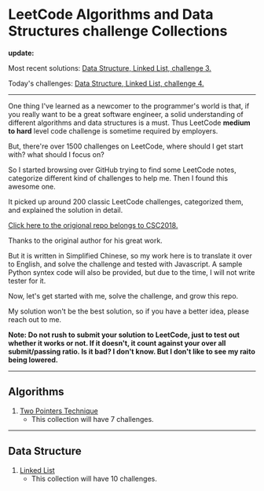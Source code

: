 # LeetCode Algorithms and Data Structures challenge Collections

**update:**

Most recent solutions: [Data Structure, Linked List, challenge 3.](data_structure/1_linked_list/linked_list.md)

Today's challenges: [Data Structure, Linked List, challenge 4.](data_structure/1_linked_list/linked_list.md)

---

One thing I've learned as a newcomer to the programmer's world is that, if you really want to be a great software engineer, a solid understanding of different algorithms and data structures is a must. Thus LeetCode **medium to hard** level code challenge is sometime required by employers.

But, there're over 1500 challenges on LeetCode, where should I get start with? what should I focus on?

So I started browsing over GitHub trying to find some LeetCode notes, categorize different kind of challenges to help me. Then I found this awesome one.

It picked up around 200 classic LeetCode challenges, categorized them, and explained the solution in detail.

[Click here to the origional repo belongs to CSC2018.](https://github.com/CyC2018/CS-Notes/blob/master/notes/Leetcode%20题解%20-%20目录.md)

Thanks to the original author for his great work.

But it is written in Simplified Chinese, so my work here is to translate it over to English, and solve the challenge and tested with Javascript. A sample Python syntex code will also be provided, but due to the time, I will not write tester for it.

Now, let's get started with me, solve the challenge, and grow this repo.

My solution won't be the best solution, so if you have a better idea, please reach out to me.

**Note: Do not rush to submit your solution to LeetCode, just to test out whether it works or not. If it doesn't, it count against your over all submit/passing ratio. Is it bad? I don't know. But I don't like to see my raito being lowered.**

---

## Algorithms

1. [Two Pointers Technique](algorithms/1_two_pointers/1_two_pointers.md)
    - This collection will have 7 challenges.

---

## Data Structure

1. [Linked List](data_structure/1_linked_list/linked_list.md)
    - This collection will have 10 challenges.
